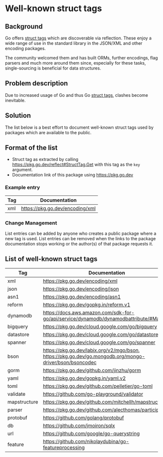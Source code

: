 # Well-known struct tags
## Background

Go offers [struct tags](https://golang.org/ref/spec#Tag) which are discoverable via reflection. These enjoy a wide range of use in the standard library in the JSON/XML and other encoding packages.

The community welcomed them and has built ORMs, further encodings, flag parsers and much more around them since, especially for these tasks, single-sourcing is beneficial for data structures.

## Problem description
Due to increased usage of Go and thus Go [struct tags](https://golang.org/ref/spec#Tag), clashes become inevitable.

## Solution
The list below is a best effort to document well-known struct tags used by packages which are available to the public.

## Format of the list
* Struct tag as extracted by calling https://pkg.go.dev/reflect#StructTag.Get with this tag as the `key` argument.
* Documentation link of this package using https://pkg.go.dev

### Example entry
Tag | Documentation
----|-----
xml | https://pkg.go.dev/encoding/xml

### Change Management
List entries can be added by anyone who creates a public package where a new tag is used.
List entries can be removed when the links to the package documentation stops working or the author(s) of that package requests it.

## List of well-known struct tags
Tag       | Documentation
----------|---------------
xml       | https://pkg.go.dev/encoding/xml
json      | https://pkg.go.dev/encoding/json
asn1      | https://pkg.go.dev/encoding/asn1
reform    | https://pkg.go.dev/gopkg.in/reform.v1
dynamodb  | https://docs.aws.amazon.com/sdk-for-go/api/service/dynamodb/dynamodbattribute/#Marshal
bigquery  | https://pkg.go.dev/cloud.google.com/go/bigquery
datastore | https://pkg.go.dev/cloud.google.com/go/datastore
spanner   | https://pkg.go.dev/cloud.google.com/go/spanner
bson      | https://pkg.go.dev/labix.org/v2/mgo/bson, https://pkg.go.dev/go.mongodb.org/mongo-driver/bson/bsoncodec
gorm      | https://pkg.go.dev/github.com/jinzhu/gorm
yaml      | https://pkg.go.dev/gopkg.in/yaml.v2
toml      | https://pkg.go.dev/github.com/pelletier/go-toml
validate  | https://github.com/go-playground/validator
mapstructure | https://pkg.go.dev/github.com/mitchellh/mapstructure
parser    | https://pkg.go.dev/github.com/alecthomas/participle
protobuf  | https://github.com/golang/protobuf
db        | https://github.com/jmoiron/sqlx
url       | https://github.com/google/go-querystring
feature   | https://github.com/nikolaydubina/go-featureprocessing
